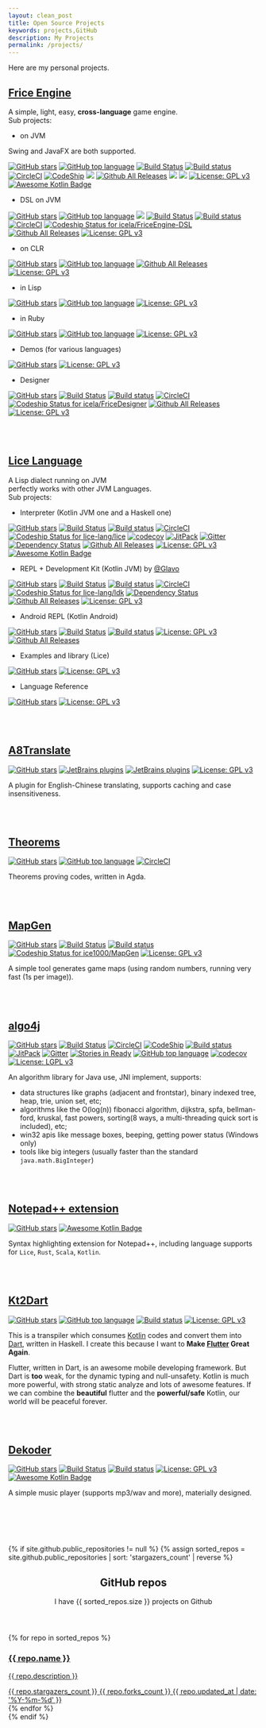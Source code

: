```yaml
---
layout: clean_post
title: Open Source Projects
keywords: projects,GitHub
description: My Projects
permalink: /projects/
---
```


Here are my personal projects.

## [Frice Engine](https://github.com/icela)
A simple, light, easy, **cross-language** game engine.<br/>
Sub projects:

+ on JVM

Swing and JavaFX are both supported.

[![GitHub stars](https://img.shields.io/github/stars/icela/FriceEngine.svg?style=social&label=Star&style=plastic)](https://github.com/icela/FriceEngine)
[![GitHub top language](https://img.shields.io/github/languages/top/icela/FriceEngine.svg)](https://github.com/icela/FriceEngine)
[![Build Status](https://travis-ci.org/icela/FriceEngine.svg?branch=master)](https://travis-ci.org/icela/FriceEngine)
[![Build status](https://ci.appveyor.com/api/projects/status/75d7wx28u3tgtnat?svg=true)](https://ci.appveyor.com/project/ice1000/friceengine)
[![CircleCI](https://circleci.com/gh/icela/FriceEngine.svg?style=svg)](https://circleci.com/gh/icela/FriceEngine)
[![CodeShip](https://codeship.com/projects/a1d7bc60-0a30-0135-8b3c-6ed4d7e33e57/status?branch=master)](https://app.codeship.com/projects/214712)
[![](https://jitpack.io/v/icela/FriceEngine.svg)](https://jitpack.io/#icela/FriceEngine)
[![Github All Releases](https://img.shields.io/github/downloads/icela/FriceEngine/total.svg)](https://github.com/icela/FriceEngine)
[![](https://jitpack.io/v/icela/FriceEngine/month.svg)](https://jitpack.io/#icela/FriceEngine)
[![](https://jitpack.io/v/icela/FriceEngine/week.svg)](https://jitpack.io/#icela/FriceEngine)
[![License: GPL v3](https://img.shields.io/github/license/icela/FriceEngine.svg)](http://www.gnu.org/licenses/gpl-3.0)
[![Awesome Kotlin Badge](https://kotlin.link/awesome-kotlin.svg)](https://github.com/KotlinBy/awesome-kotlin)

+ DSL on JVM

[![GitHub stars](https://img.shields.io/github/stars/icela/FriceEngine-DSL.svg?style=social&label=Star&style=plastic)](https://github.com/icela/FriceEngine-DSL)
[![GitHub top language](https://img.shields.io/github/languages/top/icela/FriceEngine-DSL.svg)](https://github.com/icela/FriceEngine-DSL)
[![](https://jitpack.io/v/icela/FriceEngine-DSL.svg)](https://jitpack.io/#icela/FriceEngine-DSL)
[![Build Status](https://travis-ci.org/icela/FriceEngine-DSL.svg?branch=master)](https://travis-ci.org/icela/FriceEngine-DSL)
[![Build status](https://ci.appveyor.com/api/projects/status/tne8wv0mofxgg31p/branch/master?svg=true)](https://ci.appveyor.com/project/ice1000/friceengine-dsl/branch/master)
[![CircleCI](https://circleci.com/gh/icela/FriceEngine-DSL.svg?style=svg)](https://circleci.com/gh/icela/FriceEngine-DSL)
[![Codeship Status for icela/FriceEngine-DSL](https://app.codeship.com/projects/02ce9100-61f9-0135-bc9e-7aecbc4a3d79/status?branch=master)](https://app.codeship.com/projects/239720)
[![Github All Releases](https://img.shields.io/github/downloads/icela/FriceEngine-DSL/total.svg)](https://github.com/icela/FriceEngine-DSL)
[![License: GPL v3](https://img.shields.io/github/license/icela/FriceEngine-DSL.svg)](http://www.gnu.org/licenses/gpl-3.0)

+ on CLR

[![GitHub stars](https://img.shields.io/github/stars/icela/FriceEngine-CSharp.svg?style=social&label=Star&style=plastic)](https://github.com/icela/FriceEngine-CSharp)
[![GitHub top language](https://img.shields.io/github/languages/top/icela/FriceEngine-CSharp.svg)](https://github.com/icela/FriceEngine-CSharp)
[![Github All Releases](https://img.shields.io/github/downloads/icela/FriceEngine-CSharp/total.svg)](https://github.com/icela/FriceEngine-CSharp)
[![License: GPL v3](https://img.shields.io/github/license/icela/FriceEngine-CSharp.svg)](http://www.gnu.org/licenses/gpl-3.0)

+ in Lisp

[![GitHub stars](https://img.shields.io/github/stars/icela/FriceEngine-Racket.svg?style=social&label=Star&style=plastic)](https://github.com/icela/FriceEngine-Racket)
[![GitHub top language](https://img.shields.io/github/languages/top/icela/FriceEngine-Racket.svg)](https://github.com/icela/FriceEngine-Racket)
[![License: GPL v3](https://img.shields.io/github/license/icela/FriceEngine-Racket.svg)](http://www.gnu.org/licenses/gpl-3.0)

+ in Ruby

[![GitHub stars](https://img.shields.io/github/stars/icela/FriceEngine-Ruby.svg?style=social&label=Star&style=plastic)](https://github.com/icela/FriceEngine-Ruby)
[![GitHub top language](https://img.shields.io/github/languages/top/icela/FriceEngine-Ruby.svg)](https://github.com/icela/FriceEngine-Ruby)
[![License: GPL v3](https://img.shields.io/github/license/icela/FriceEngine-Ruby.svg)](http://www.gnu.org/licenses/gpl-3.0)

+ Demos (for various languages)

[![GitHub stars](https://img.shields.io/github/stars/icela/FriceDemo.svg?style=social&label=Star&style=plastic)](https://github.com/icela/FriceDemo)
[![License: GPL v3](https://img.shields.io/github/license/icela/FriceDemo.svg)](http://www.gnu.org/licenses/gpl-3.0)

+ Designer

[![GitHub stars](https://img.shields.io/github/stars/icela/FriceDesigner.svg?style=social&label=Star&style=plastic)](https://github.com/icela/FriceDesigner)
[![Build Status](https://travis-ci.org/icela/FriceDesigner.svg?branch=master)](https://travis-ci.org/icela/FriceDesigner)
[![Build status](https://ci.appveyor.com/api/projects/status/qbkbo8o59837nbbn/branch/master?svg=true)](https://ci.appveyor.com/project/ice1000/fricedesigner/branch/master)
[![CircleCI](https://circleci.com/gh/icela/FriceDesigner.svg?style=svg)](https://circleci.com/gh/icela/FriceDesigner)
[![Codeship Status for icela/FriceDesigner](https://app.codeship.com/projects/b0e917b0-61fa-0135-d48c-76c7a8899292/status?branch=master)](https://app.codeship.com/projects/239721)
[![Github All Releases](https://img.shields.io/github/downloads/icela/FriceDesigner/total.svg?style=plastic)](https://github.com/icela/FriceDesigner)
[![License: GPL v3](https://img.shields.io/github/license/icela/FriceDesigner.svg)](http://www.gnu.org/licenses/gpl-3.0)

<br/><br/>

## [Lice Language](https://github.com/lice-lang)

A Lisp dialect running on JVM<br/>perfectly works with other JVM Languages.<br/>
Sub projects:

+ Interpreter (Kotlin JVM one and a Haskell one)

[![GitHub stars](https://img.shields.io/github/stars/lice-lang/lice.svg?style=social&label=Star&style=plastic)](https://github.com/lice-lang/lice)
[![Build Status](https://travis-ci.org/lice-lang/lice.svg?branch=master)](https://travis-ci.org/lice-lang/lice)
[![Build status](https://ci.appveyor.com/api/projects/status/7d6lyinb0xr6hagn?svg=true)](https://ci.appveyor.com/project/ice1000/lice/branch/master)
[![CircleCI](https://circleci.com/gh/lice-lang/lice/tree/master.svg?style=svg)](https://circleci.com/gh/lice-lang/lice/tree/master)
[![Codeship Status for lice-lang/lice](https://app.codeship.com/projects/2e71d680-61fd-0135-bc9e-7aecbc4a3d79/status?branch=master)](https://app.codeship.com/projects/239723)
[![codecov](https://codecov.io/gh/lice-lang/lice/branch/master/graph/badge.svg)](https://codecov.io/gh/lice-lang/lice)
[![JitPack](https://jitpack.io/v/lice-lang/lice.svg)](https://jitpack.io/#lice-lang/lice)
[![Gitter](https://badges.gitter.im/lice-lang/lice.svg)](https://gitter.im/lice-lang/lice)
[![Dependency Status](https://www.versioneye.com/user/projects/58df5b1c24ef3e00425cf73f/badge.svg)](https://www.versioneye.com/user/projects/58df5b1c24ef3e00425cf73f)
[![Github All Releases](https://img.shields.io/github/downloads/lice-lang/lice/total.svg?style=plastic)](https://github.com/lice-lang/lice)
[![License: GPL v3](https://img.shields.io/github/license/lice-lang/lice.svg)](http://www.gnu.org/licenses/gpl-3.0)
[![Awesome Kotlin Badge](https://kotlin.link/awesome-kotlin.svg)](https://github.com/KotlinBy/awesome-kotlin)

+ REPL + Development Kit (Kotlin JVM) by [@Glavo](https://github.com/Glavo)

[![GitHub stars](https://img.shields.io/github/stars/lice-lang/ldk.svg?style=social&label=Star&style=plastic)](https://github.com/lice-lang/ldk)
[![Build Status](https://travis-ci.org/lice-lang/ldk.svg?branch=master)](https://travis-ci.org/lice-lang/ldk)
[![Build status](https://ci.appveyor.com/api/projects/status/2u8x5i2ctnvl0bhl?svg=true)](https://ci.appveyor.com/project/ice1000/lice-repl)
[![CircleCI](https://circleci.com/gh/lice-lang/lice-repl.svg?style=svg)](https://circleci.com/gh/lice-lang/lice-repl)
[![Codeship Status for lice-lang/ldk](https://app.codeship.com/projects/9ccb04a0-61fd-0135-bc9e-7aecbc4a3d79/status?branch=master)](https://app.codeship.com/projects/239724)
[![Dependency Status](https://www.versioneye.com/user/projects/58df675124ef3e003fcb0b0a/badge.svg?style=square)](https://www.versioneye.com/user/projects/58df675124ef3e003fcb0b0a)
[![Github All Releases](https://img.shields.io/github/downloads/lice-lang/ldk/total.svg?style=plastic)](https://github.com/lice-lang/ldk)
[![License: GPL v3](https://img.shields.io/github/license/lice-lang/ldk.svg)](http://www.gnu.org/licenses/gpl-3.0)

+ Android REPL (Kotlin Android)

[![GitHub stars](https://img.shields.io/github/stars/lice-lang/lice-android.svg?style=social&label=Star&style=plastic)](https://github.com/lice-lang/lice-android)
[![Build Status](https://travis-ci.org/lice-lang/lice-android.svg?branch=master)](https://travis-ci.org/lice-lang/lice-android)
[![Build status](https://ci.appveyor.com/api/projects/status/rwq2ky3xjysf2gy6?svg=true)](https://ci.appveyor.com/project/ice1000/lice-android)
[![License: GPL v3](https://img.shields.io/github/license/lice-lang/lice-android.svg)](http://www.gnu.org/licenses/gpl-3.0)
[![Github All Releases](https://img.shields.io/github/downloads/lice-lang/lice-android/total.svg?style=plastic)](https://github.com/lice-lang/lice-android)

+ Examples and library (Lice)

[![GitHub stars](https://img.shields.io/github/stars/lice-lang/lice-library.svg?style=social&label=Star&style=plastic)](https://github.com/lice-lang/lice-library)
[![License: GPL v3](https://img.shields.io/github/license/lice-lang/lice-library.svg)](http://www.gnu.org/licenses/gpl-3.0)

+ Language Reference

[![GitHub stars](https://img.shields.io/github/stars/lice-lang/lice-reference.svg?style=social&label=Star&style=plastic)](https://github.com/lice-lang/lice-reference)
[![License: GPL v3](https://img.shields.io/github/license/lice-lang/lice-reference.svg)](http://www.gnu.org/licenses/gpl-3.0)

<br/><br/>

## [A8Translate](https://github.com/ice1000/A8Translate)

[![GitHub stars](https://img.shields.io/github/stars/ice1000/A8Translate.svg?style=social&label=Star&style=plastic)](https://github.com/ice1000/A8Translate)
[![JetBrains plugins](https://img.shields.io/jetbrains/plugin/d/9630-a8translate.svg)](https://plugins.jetbrains.com/plugin/9630-a8translate)
[![JetBrains plugins](https://img.shields.io/jetbrains/plugin/v/9630-a8translate.svg)](https://plugins.jetbrains.com/plugin/9630-a8translate)
[![License: GPL v3](https://img.shields.io/github/license/ice1000/A8Translate.svg)](http://www.gnu.org/licenses/gpl-3.0)

A plugin for English-Chinese translating, supports caching and case insensitiveness.

<br/><br/>

## [Theorems](https://github.com/ice1000/Theorems)

[![GitHub stars](https://img.shields.io/github/stars/ice1000/Theorems.svg?style=social&label=Star&style=plastic)](https://github.com/ice1000/Theorems)
[![GitHub top language](https://img.shields.io/github/languages/top/ice1000/Theorems.svg)](https://github.com/ice1000/Theorems)
[![CircleCI](https://circleci.com/gh/ice1000/Theorems.svg?style=svg)](https://circleci.com/gh/ice1000/Theorems)

Theorems proving codes, written in Agda.

<br/><br/>

## [MapGen](https://github.com/ice1000/MapGen)

[![GitHub stars](https://img.shields.io/github/stars/ice1000/MapGen.svg?style=social&label=Star&style=plastic)](https://github.com/ice1000/MapGen)
[![Build Status](https://travis-ci.org/ice1000/MapGen.svg?branch=master)](https://travis-ci.org/ice1000/MapGen)
[![Build status](https://ci.appveyor.com/api/projects/status/55fg1mec292o8gex/branch/master?svg=true)](https://ci.appveyor.com/project/ice1000/MapGen/branch/master)
[![Codeship Status for ice1000/MapGen](https://app.codeship.com/projects/cabe15e0-64c3-0135-828f-6e0a19b12a6f/status?branch=master)](https://app.codeship.com/projects/240494)
[![License: GPL v3](https://img.shields.io/github/license/ice1000/MapGen.svg)](http://www.gnu.org/licenses/gpl-3.0)

A simple tool generates game maps (using random numbers, running very fast (1s per image)).

<br/><br/>

## [algo4j](https://github.com/ice1000/algo4j)

[![GitHub stars](https://img.shields.io/github/stars/ice1000/algo4j.svg?style=social&label=Star&style=plastic)](https://github.com/ice1000/algo4j)
[![Build Status](https://travis-ci.org/ice1000/algo4j.svg?branch=master)](https://travis-ci.org/ice1000/algo4j)
[![CircleCI](https://circleci.com/gh/ice1000/algo4j/tree/master.svg?style=svg)](https://circleci.com/gh/ice1000/algo4j/tree/master)
[![CodeShip](https://codeship.com/projects/313a88d0-0990-0135-51ec-6af2f1d244f3/status?branch=master)](https://app.codeship.com/projects/214594)
[![Build status](https://ci.appveyor.com/api/projects/status/atqp1d81m5irdr9q?svg=true)](https://ci.appveyor.com/project/ice1000/algo4j)
[![JitPack](https://jitpack.io/v/ice1000/algo4j.svg)](https://jitpack.io/#ice1000/algo4j)
[![Gitter](https://badges.gitter.im/ice1000/algo4j.svg)](https://gitter.im/ice1000/algo4j)
[![Stories in Ready](https://badge.waffle.io/ice1000/algo4j.png?label=In%20Progress&title=In%20Progress)](http://waffle.io/ice1000/algo4j)
[![GitHub top language](https://img.shields.io/github/languages/top/ice1000/algo4j.svg)](https://github.com/ice1000/algo4j)
[![codecov](https://codecov.io/gh/ice1000/algo4j/branch/master/graph/badge.svg)](https://codecov.io/gh/ice1000/algo4j)
[![License: LGPL v3](https://img.shields.io/github/license/ice1000/algo4j.svg)](https://www.gnu.org/licenses/lgpl-3.0.en.html)

An algorithm library for Java use, JNI implement, supports:

+ data structures like graphs (adjacent and frontstar), binary indexed tree, heap, trie, union set, etc;
+ algorithms like the O(log(n)) fibonacci algorithm, dijkstra, spfa, bellman-ford, kruskal, fast powers, sorting(8 ways, a multi-threading quick sort is included), etc;
+ win32 apis like message boxes, beeping, getting power status (Windows only)
+ tools like big integers (usually faster than the standard `java.math.BigInteger`)

<br/><br/>

## [Notepad++ extension](https://github.com/ice1000/NppExtension)

[![GitHub stars](https://img.shields.io/github/stars/ice1000/NppExtension.svg?style=social&label=Star&style=plastic)](https://github.com/ice1000/NppExtension)
[![Awesome Kotlin Badge](https://kotlin.link/awesome-kotlin.svg)](https://github.com/KotlinBy/awesome-kotlin)

Syntax highlighting extension for Notepad\+\+, including language supports for `Lice`, `Rust`, `Scala`, `Kotlin`.

<br/><br/>

## [Kt2Dart](https://github.com/ice1000/Kt2Dart)

[![GitHub stars](https://img.shields.io/github/stars/ice1000/Kt2Dart.svg?style=social&label=Star&style=plastic)](https://github.com/ice1000/Kt2Dart)
[![GitHub top language](https://img.shields.io/github/languages/top/ice1000/Kt2Dart.svg)](https://github.com/ice1000/Kt2Dart)
[![Build status](https://ci.appveyor.com/api/projects/status/38gy6t4offcp39jb?svg=true)](https://ci.appveyor.com/project/ice1000/kt2dart)
[![License: GPL v3](https://img.shields.io/github/license/ice1000/Kt2Dart.svg)](http://www.gnu.org/licenses/gpl-3.0)

This is a transpiler which consumes [Kotlin](https://kotlinlang.org) codes and convert them into [Dart](https://www.dartlang.org/),
written in Haskell.
I create this because I want to **Make [Flutter](https://flutter.io) Great Again**.

Flutter, written in Dart, is an awesome mobile developing framework. But Dart is **too** weak, for the dynamic typing and null-unsafety.
Kotlin is much more powerful, with strong static analyze and lots of awesome features.
If we can combine the **beautiful** flutter and the **powerful/safe** Kotlin, our world will be peaceful forever.

<br/><br/>

## [Dekoder](https://github.com/ice1000/Dekoder)

[![GitHub stars](https://img.shields.io/github/stars/ice1000/Dekoder.svg?style=social&label=Star&style=plastic)](https://github.com/ice1000/Dekoder)
[![Build Status](https://travis-ci.org/ice1000/Dekoder.svg?branch=master)](https://travis-ci.org/ice1000/Dekoder)
[![Build status](https://ci.appveyor.com/api/projects/status/e1oo252bbps4ffs2/branch/master?svg=true)](https://ci.appveyor.com/project/ice1000/dekoder/branch/master)
[![License: GPL v3](https://img.shields.io/github/license/ice1000/Dekoder.svg)](http://www.gnu.org/licenses/gpl-3.0)
[![Awesome Kotlin Badge](https://kotlin.link/awesome-kotlin.svg)](https://github.com/KotlinBy/awesome-kotlin)

A simple music player (supports mp3/wav and more), materially designed.

<br/><br/><br/><br/>

{% if site.github.public_repositories != null %}
{% assign sorted_repos = site.github.public_repositories | sort: 'stargazers_count' | reverse %}

<section class="container">
    <header class="text-center">
        <h1>GitHub repos</h1>
        <p class="lead">I have <span class="repo-count">{{ sorted_repos.size }}</span> projects on Github</p>
    </header>
    <div class="repo-list">
        <!-- Check here for github metadata -->
        <!-- https://help.github.com/articles/repository-metadata-on-github-pages/ -->
        {% for repo in sorted_repos %}
        <a href="{{ repo.html_url }}" target="_blank" class="one-third-column card text-center">
            <div class="thumbnail">
                <div class="card-image geopattern" data-pattern-id="{{ repo.name }}">
                    <div class="card-image-cell">
                        <h3 class="card-title">
                            {{ repo.name }}
                        </h3>
                    </div>
                </div>
                <div class="caption">
                    <div class="card-description">
                        <p class="card-text">{{ repo.description }}</p>
                    </div>
                    <div class="card-text">
                        <span class="meta-info" title="{{ repo.stargazers_count }} stars">
                            <span class="octicon octicon-star"></span> {{ repo.stargazers_count }}
                        </span>
                        <span class="meta-info" title="{{ repo.forks_count }} forks">
                            <span class="octicon octicon-git-branch"></span> {{ repo.forks_count }}
                        </span>
                        <span class="meta-info" title="Last updated：{{ repo.updated_at }}">
                            <span class="octicon octicon-clock"></span>
                            <time datetime="{{ repo.updated_at }}">{{ repo.updated_at | date: '%Y-%m-%d' }}</time>
                        </span>
                    </div>
                </div>
            </div>
        </a>
        {% endfor %}
    </div>
</section>
{% endif %}

